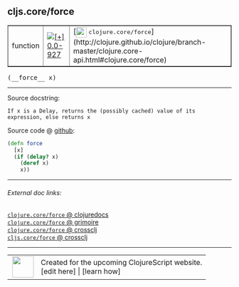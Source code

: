 ## cljs.core/force



 <table border="1">
<tr>
<td>function</td>
<td><a href="https://github.com/cljsinfo/cljs-api-docs/tree/0.0-927"><img valign="middle" alt="[+] 0.0-927" title="Added in 0.0-927" src="https://img.shields.io/badge/+-0.0--927-lightgrey.svg"></a> </td>
<td>
[<img height="24px" valign="middle" src="http://i.imgur.com/1GjPKvB.png"> <samp>clojure.core/force</samp>](http://clojure.github.io/clojure/branch-master/clojure.core-api.html#clojure.core/force)
</td>
</tr>
</table>


 <samp>
(__force__ x)<br>
</samp>

---





Source docstring:

```
If x is a Delay, returns the (possibly cached) value of its expression, else returns x
```


Source code @ [github](https://github.com/clojure/clojurescript/blob/r2755/src/cljs/cljs/core.cljs#L8535-L8540):

```clj
(defn force
  [x]
  (if (delay? x)
    (deref x)
    x))
```

<!--
Repo - tag - source tree - lines:

 <pre>
clojurescript @ r2755
└── src
    └── cljs
        └── cljs
            └── <ins>[core.cljs:8535-8540](https://github.com/clojure/clojurescript/blob/r2755/src/cljs/cljs/core.cljs#L8535-L8540)</ins>
</pre>

-->

---



###### External doc links:

[`clojure.core/force` @ clojuredocs](http://clojuredocs.org/clojure.core/force)<br>
[`clojure.core/force` @ grimoire](http://conj.io/store/v1/org.clojure/clojure/1.7.0-beta3/clj/clojure.core/force/)<br>
[`clojure.core/force` @ crossclj](http://crossclj.info/fun/clojure.core/force.html)<br>
[`cljs.core/force` @ crossclj](http://crossclj.info/fun/cljs.core.cljs/force.html)<br>

---

 <table>
<tr><td>
<img valign="middle" align="right" width="48px" src="http://i.imgur.com/Hi20huC.png">
</td><td>
Created for the upcoming ClojureScript website.<br>
[edit here] | [learn how]
</td></tr></table>

[edit here]:https://github.com/cljsinfo/cljs-api-docs/blob/master/cljsdoc/cljs.core_force.cljsdoc
[learn how]:https://github.com/cljsinfo/cljs-api-docs/wiki/cljsdoc-files

<!--

This information was too distracting to show to readers, but I'll leave it
commented here since it is helpful to:

- pretty-print the data used to generate this document
- and show how to retrieve that data



The API data for this symbol:

```clj
{:ns "cljs.core",
 :name "force",
 :signature ["[x]"],
 :history [["+" "0.0-927"]],
 :type "function",
 :full-name-encode "cljs.core_force",
 :source {:code "(defn force\n  [x]\n  (if (delay? x)\n    (deref x)\n    x))",
          :title "Source code",
          :repo "clojurescript",
          :tag "r2755",
          :filename "src/cljs/cljs/core.cljs",
          :lines [8535 8540]},
 :full-name "cljs.core/force",
 :clj-symbol "clojure.core/force",
 :docstring "If x is a Delay, returns the (possibly cached) value of its expression, else returns x"}

```

Retrieve the API data for this symbol:

```clj
;; from Clojure REPL
(require '[clojure.edn :as edn])
(-> (slurp "https://raw.githubusercontent.com/cljsinfo/cljs-api-docs/catalog/cljs-api.edn")
    (edn/read-string)
    (get-in [:symbols "cljs.core/force"]))
```

-->
